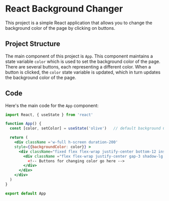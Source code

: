 # React Background Changer

This project is a simple React application that allows you to change the background color of the page by clicking on buttons.

## Project Structure

The main component of this project is `App`. This component maintains a state variable `color` which is used to set the background color of the page. There are several buttons, each representing a different color. When a button is clicked, the `color` state variable is updated, which in turn updates the background color of the page.

## Code

Here's the main code for the `App` component:

```jsx
import React, { useState } from 'react'

function App() {
  const [color, setColor] = useState('olive')   // default background Color

  return (
    <div className ='w-full h-screen duration-200'
    style={{backgroundColor: color}} >
      <div className="fixed flex flex-wrap justify-center bottom-12 inset-x-0 px-2" >
        <div className ="flex flex-wrap justify-center gap-3 shadow-lg bg-white px-3 py-2 rounded-xl" >
          <!-- Buttons for changing color go here -->
        </div>
      </div>
    </div>
  )
}

export default App
